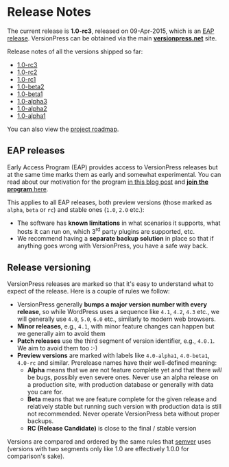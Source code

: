 # Release Notes

The current release is **1.0-rc3**, released on 09-Apr-2015, which is an [EAP release](#eap-releases). VersionPress can be obtained via the main **[versionpress.net](http://versionpress.net/)** site.

Release notes of all the versions shipped so far:

* [1.0-rc3](./release-notes/1.0-rc3)
* [1.0-rc2](./release-notes/1.0-rc2)
* [1.0-rc1](./release-notes/1.0-rc1)
* [1.0-beta2](./release-notes/1.0-beta2)
* [1.0-beta1](./release-notes/1.0-beta1)
* [1.0-alpha3](./release-notes/1.0-alpha3)
* [1.0-alpha2](./release-notes/1.0-alpha2)
* [1.0-alpha1](./release-notes/1.0-alpha1)

You can also view the [project roadmap](./release-notes/roadmap).


## EAP releases

Early Access Program (EAP) provides access to VersionPress releases but at the same time marks them as early and somewhat experimental. You can read about our motivation for the program [in this blog post](http://blog.versionpress.net/2015/01/announcing-early-access-program/) and [**join the program** here](http://versionpress.net/#get).

This applies to all EAP releases, both preview versions (those marked as `alpha`, `beta` or `rc`) and stable ones (`1.0`, `2.0` etc.):

 - The software has **known limitations** in what scenarios it supports, what hosts it can run on, which 3<sup>rd</sup> party plugins are supported, etc.
 - We recommend having a **separate backup solution** in place so that if anything goes wrong with VersionPress, you have a safe way back.


## Release versioning

VersionPress releases are marked so that it's easy to understand what to expect of the release. Here is a couple of rules we follow:

 - VersionPress generally **bumps a major version number with every release**, so while WordPress uses a sequence like `4.1`, `4.2`, `4.3` etc., we will generally use `4.0`, `5.0`, `6.0` etc., similarly to modern web browsers.
 - **Minor releases**, e.g., `4.1`, with minor feature changes can happen but we generally aim to avoid them
 - **Patch releases** use the third segment of version identifier, e.g., `4.0.1`. We aim to avoid them too :-)
 - **Preview versions** are marked with labels like `4.0-alpha1`, `4.0-beta1`, `4.0-rc` and similar. Prerelease names have their well-defined meaning:
     - **Alpha** means that we are not feature complete yet and that there *will* be bugs, possibly even severe ones. Never use an alpha release on a production site, with production database or generally with data you care for.
     - **Beta** means that we are feature complete for the given release and relatively stable but running such version with production data is still not recommended. Never operate VersionPress beta without proper backups.
     - **RC (Release Candidate)** is close to the final / stable version 

Versions are compared and ordered by the same rules that [semver](http://semver.org/) uses (versions with two segments only like 1.0 are effectively 1.0.0 for comparison's sake).